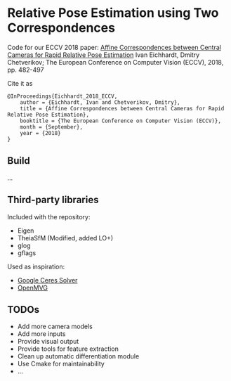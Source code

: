 Relative Pose Estimation using Two Correspondences
==================================================

Code for our ECCV 2018 paper:
[Affine Correspondences between Central Cameras for Rapid Relative Pose Estimation](http://openaccess.thecvf.com/content_ECCV_2018/html/Ivan_Eichhardt_Affine_Correspondences_between_ECCV_2018_paper.html)
Ivan Eichhardt, Dmitry Chetverikov; The European Conference on Computer Vision (ECCV), 2018, pp. 482-497

Cite it as
```
@InProceedings{Eichhardt_2018_ECCV,
	author = {Eichhardt, Ivan and Chetverikov, Dmitry},
	title = {Affine Correspondences between Central Cameras for Rapid Relative Pose Estimation},
	booktitle = {The European Conference on Computer Vision (ECCV)},
	month = {September},
	year = {2018}
}
```

Build
-----

...

Third-party libraries
---------------------

Included with the repository:
- Eigen
- TheiaSfM (Modified, added LO+)
- glog
- gflags

Used as inspiration:
- [Google Ceres Solver](http://ceres-solver.org/)
- [OpenMVG](https://github.com/openMVG/openMVG)

TODOs
-----

- Add more camera models
- Add more inputs
- Provide visual output
- Provide tools for feature extraction
- Clean up automatic differentiation module
- Use Cmake for maintainability
- ...